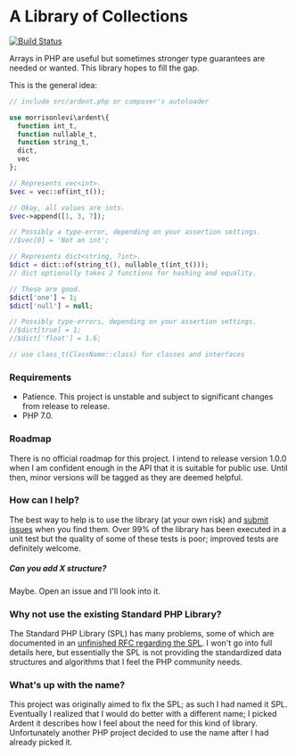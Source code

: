 # A Library of Collections

[![Build Status](https://travis-ci.org/morrisonlevi/Ardent.svg?branch=gcl)](https://travis-ci.org/morrisonlevi/Ardent)

Arrays in PHP are useful but sometimes stronger type guarantees are needed or wanted. This library hopes to fill the gap.

This is the general idea:

```php
// include src/ardent.php or composer's autoloader

use morrisonlevi\ardent\{
  function int_t,
  function nullable_t,
  function string_t,
  dict,
  vec
};

// Represents vec<int>.
$vec = vec::of(int_t());

// Okay, all values are ints.
$vec->append([1, 3, 7]);

// Possibly a type-error, depending on your assertion settings.
//$vec[0] = 'Not an int';

// Represents dict<string, ?int>.
$dict = dict::of(string_t(), nullable_t(int_t()));
// dict optionally takes 2 functions for hashing and equality.

// These are good.
$dict['one'] = 1;
$dict['null'] = null;

// Possibly type-errors, depending on your assertion settings.
//$dict[true] = 1;
//$dict['float'] = 1.6;

// use class_t(ClassName::class) for classes and interfaces
```

### Requirements

  - Patience. This project is unstable and subject to significant changes from release to release.
  - PHP 7.0.

### Roadmap

There is no official roadmap for this project. I intend to release version 1.0.0 when I am confident enough in the API that it is suitable for public use. Until then, minor versions will be tagged as they are deemed helpful.

### How can I help?

The best way to help is to use the library (at your own risk) and [submit issues](https://github.com/morrisonlevi/Ardent/issues) when you find them. Over 99% of the library has been executed in a unit test but the quality of some of these tests is poor; improved tests are definitely welcome.

##### Can you add X structure?

Maybe. Open an issue and I'll look into it. 

### Why not use the existing Standard PHP Library?

The Standard PHP Library (SPL) has many problems, some of which are documented in an [unfinished RFC regarding the SPL](https://wiki.php.net/rfc/spl-improvements). I won't go into full details here, but essentially the SPL is not providing the standardized data structures and algorithms that I feel the PHP community needs.

### What's up with the name?

This project was originally aimed to fix the SPL; as such I had named it SPL. Eventually I realized that I would do better with a different name; I picked Ardent it describes how I feel about the need for this kind of library. Unfortunately another PHP project decided to use the name after I had already picked it.
